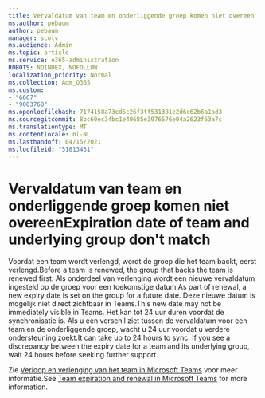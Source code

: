 ```yaml
---
title: Vervaldatum van team en onderliggende groep komen niet overeen
ms.author: pebaum
author: pebaum
manager: scotv
ms.audience: Admin
ms.topic: article
ms.service: o365-administration
ROBOTS: NOINDEX, NOFOLLOW
localization_priority: Normal
ms.collection: Adm_O365
ms.custom:
- "6667"
- "9003760"
ms.openlocfilehash: 7174158a73cd5c26f3ff531381e2d6c62b6a1ad3
ms.sourcegitcommit: 8bc60ec34bc1e40685e3976576e04a2623f63a7c
ms.translationtype: MT
ms.contentlocale: nl-NL
ms.lasthandoff: 04/15/2021
ms.locfileid: "51813431"
---
```

# <a name="expiration-date-of-team-and-underlying-group-dont-match"></a><span data-ttu-id="2448e-102">Vervaldatum van team en onderliggende groep komen niet overeen</span><span class="sxs-lookup"><span data-stu-id="2448e-102">Expiration date of team and underlying group don't match</span></span>

<span data-ttu-id="2448e-103">Voordat een team wordt verlengd, wordt de groep die het team backt, eerst verlengd.</span><span class="sxs-lookup"><span data-stu-id="2448e-103">Before a team is renewed, the group that backs the team is renewed first.</span></span> <span data-ttu-id="2448e-104">Als onderdeel van verlenging wordt een nieuwe vervaldatum ingesteld op de groep voor een toekomstige datum.</span><span class="sxs-lookup"><span data-stu-id="2448e-104">As part of renewal, a new expiry date is set on the group for a future date.</span></span> <span data-ttu-id="2448e-105">Deze nieuwe datum is mogelijk niet direct zichtbaar in Teams.</span><span class="sxs-lookup"><span data-stu-id="2448e-105">This new date may not be immediately visible in Teams.</span></span> <span data-ttu-id="2448e-106">Het kan tot 24 uur duren voordat de synchronisatie is. Als u een verschil ziet tussen de vervaldatum voor een team en de onderliggende groep, wacht u 24 uur voordat u verdere ondersteuning zoekt.</span><span class="sxs-lookup"><span data-stu-id="2448e-106">It can take up to 24 hours to sync. If you see a discrepancy between the expiry date for a team and its underlying group, wait 24 hours before seeking further support.</span></span>  

<span data-ttu-id="2448e-107">Zie [Verloop en verlenging van het team in Microsoft Teams](https://docs.microsoft.com/microsoftteams/team-expiration-renewal)  voor meer informatie.</span><span class="sxs-lookup"><span data-stu-id="2448e-107">See [Team expiration and renewal in Microsoft Teams](https://docs.microsoft.com/microsoftteams/team-expiration-renewal)  for more information.</span></span>
